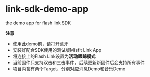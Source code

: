 # link-sdk-demo-app

the demo app for flash link SDK


**注意**

* 使用此demo前，请打开蓝牙
* 安装好配合SDK使用的测试版Misfit Link App
* 将连接上的Flash Link设置为**活动跟踪模式**
* 当前固件只支持双击和三击事件，后续更新新固件后会支持所有事件
* 项目内含有两个Target，分别对应消息Demo和音乐Demo
